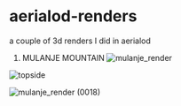 # aerialod-renders
a couple of 3d renders I did in aerialod
1. MULANJE MOUNTAIN
![mulanje_render](https://github.com/chirambo-george/aerialod-renders/assets/174022511/60f7b4dc-94ab-4bbb-9de0-e58a920e3552)

![topside](https://github.com/chirambo-george/aerialod-renders/assets/174022511/52ebffc2-359d-4146-9a9c-74c2aa1558f2)


![mulanje_render (0018)](https://github.com/chirambo-george/aerialod-renders/assets/174022511/0d0c8f98-ee52-4d32-99f9-7309b1d3d271)
